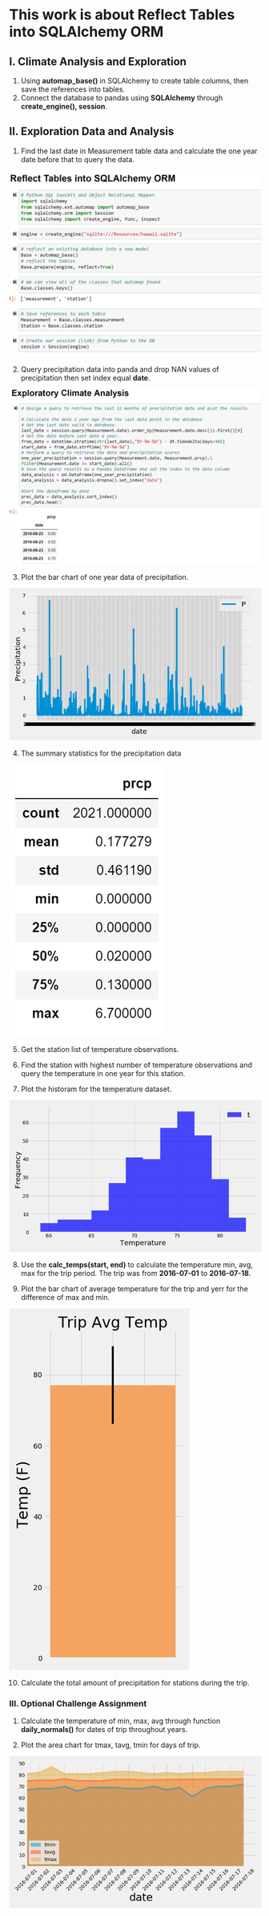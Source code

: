 # This work is about Reflect Tables into SQLAlchemy ORM #

## I. Climate Analysis and Exploration ##

1. Using **automap_base()** in SQLAlchemy to create table columns, then save the references into tables.
2. Connect the database to pandas using **SQLAlchemy** through **create_engine(), session**.

## II. Exploration Data and Analysis ##

1. Find the last date in Measurement table data and calculate the one year date before that to query the data.

![](Images/Reflect_table_SQLAlchemy.png)

2. Query precipitation data into panda and drop NAN values of precipitation then set index equal **date**.

![](Images/Exploratory_analysis.png)

3. Plot the bar chart of one year data of precipitation.

![](Images/precipitation.png)
 
4. The summary statistics for the precipitation data

![](Images/describe.png)

5. Get the station list of temperature observations.

6. Find the station with highest number of temperature observations and query the temperature in one year for this station.
7. Plot the historam for the temperature dataset.

![](Images/tobs_ayear.png)

8. Use the **calc_temps(start, end)** to calculate the temperature min, avg, max for the trip period. The trip was from **2016-07-01** to **2016-07-18**.

9. Plot the bar chart of average temperature for the trip and yerr for the difference of max and min.

![](Images/Trip_avg_temp.png)

10. Calculate the total amount of precipitation for stations during the trip.

### III. Optional Challenge Assignment ###

1. Calculate the temperature of min, max, avg through function **daily_normals()** for dates of trip throughout years.

2. Plot the area chart for tmax, tavg, tmin for days of trip.

![](Images/Temp_trip_normals.png)






